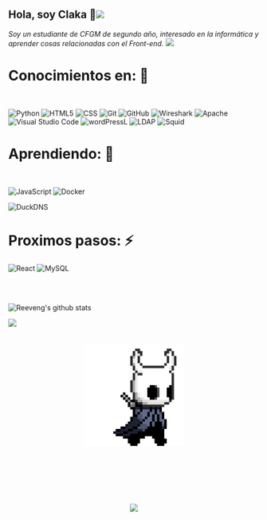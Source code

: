 
## Hola, soy Claka 👋<img src="https://media.giphy.com/media/mGcNjsfWAjY5AEZNw6/giphy.gif" width="50">

*Soy un estudiante de CFGM de segundo año, interesado en la informática y aprender cosas relacionadas con el Front-end.*
<img src="https://media.giphy.com/media/WUlplcMpOCEmTGBtBW/giphy.gif" width="30">

<h1>Conocimientos en: 🔭</h1><br>

![Python](https://img.shields.io/badge/-Python-333333?style=flat&logo=python)
![HTML5](https://img.shields.io/badge/-HTML5-333333?style=flat&logo=HTML5)
![CSS](https://img.shields.io/badge/-CSS-333333?style=flat&logo=CSS3&logoColor=1572B6)
![Git](https://img.shields.io/badge/-Git-333333?style=flat&logo=git)
![GitHub](https://img.shields.io/badge/-GitHub-333333?style=flat&logo=github)
![Wireshark](https://img.shields.io/badge/-Ubuntu-333333?style=flat&logo=ubuntu)
![Apache](https://img.shields.io/badge/-Apache-333333?style=flat&logo=apache)
![Visual Studio Code](https://img.shields.io/badge/-Visual%20Studio%20Code-333333?style=flat&logo=visual-studio-code&logoColor=007ACC)
![wordPressL](https://img.shields.io/badge/-WordPress-333333?style=flat&logo=wordpress)
![LDAP](https://img.shields.io/badge/-LDAP-333333?style=flat&logo=ldap)
![Squid](https://img.shields.io/badge/-Squid-333333?style=flat&logo=squid)

<h1>Aprendiendo: 🤔</h1><br>

![JavaScript](https://img.shields.io/badge/-JavaScript-333333?style=flat&logo=javascript)
![Docker](https://img.shields.io/badge/-Docker-333333?style=flat&logo=docker)

![DuckDNS](https://img.shields.io/badge/-DuckDNS-333333?style=flat&logo=duckdns)


<h1>Proximos pasos: ⚡</h1>

![React](https://img.shields.io/badge/-React-333333?style=flat&logo=react)
![MySQL](https://img.shields.io/badge/-MySQL-333333?style=flat&logo=mysql)

<br><br>

![Reeveng's github stats](https://github-readme-stats.vercel.app/api?username=Clakatakito&show_icons=true&title_color=fff&icon_color=79ff97&text_color=9f9f9f&bg_color=151515)<br>

<img src="https://github-readme-stats.vercel.app/api/top-langs/?username=Clakatakito&layout=compact" />
<br><br>

 <p align="center">
  <img src="https://raw.githubusercontent.com/TanZng/TanZng/master/assets/hollor_knight3.gif" width="200"/>
</p>
<br><br><br><br><br>
<p align="center">
  <img src="horizon-forbbiden-west.gif" width="1600"/>
</p>


